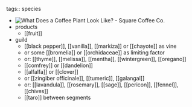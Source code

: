 tags:: species

- ![What Does a Coffee Plant Look Like? - Square Coffee Co.](https://peach-geographical-bat-397.mypinata.cloud/ipfs/QmQYWS8DM2s9meBH8YAGSSXMYayKcLxdh1N6FfyNLc4YZE)
- products
	- [[fruit]]
- guild
	- [[black pepper]], [[vanilla]], [[markiza]] or [[chayote]] as vine
	- or some [[bromelia]] or [[orchidaceae]] as limiting factor
	- or: [[thyme]], [[melissa]], [[mentha]], [[wintergreen]], [[oregano]]
	- [[comfrey]] or [[dandelion]]
	- [[alfalfa]] or [[clover]]
	- or [[zingiber officinale]], [[tumeric]], [[galangal]]
	- or: [[lavandula]], [[rosemary]], [[sage]], [[pericon]], [[fennel]], [[chives]]
	- [[taro]] between segments